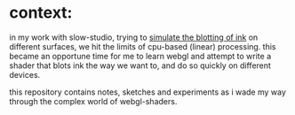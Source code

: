 # context:
in my work with slow-studio, trying to [simulate the blotting of ink](https://github.com/slow-studio/25-inkblot) on different surfaces, we hit the limits of cpu-based (linear) processing. this became an opportune time for me to learn webgl and attempt to write a shader that blots ink the way we want to, and do so quickly on different devices. 

this repository contains notes, sketches and experiments as i wade my way through the complex world of webgl-shaders. 

